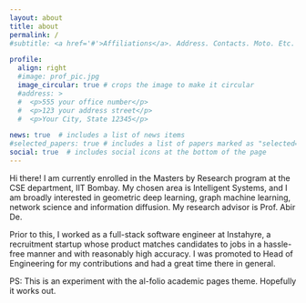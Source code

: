 ```yaml
---
layout: about
title: about
permalink: /
#subtitle: <a href='#'>Affiliations</a>. Address. Contacts. Moto. Etc.

profile:
  align: right
  #image: prof_pic.jpg
  image_circular: true # crops the image to make it circular
  #address: >
  #  <p>555 your office number</p>
  #  <p>123 your address street</p>
  #  <p>Your City, State 12345</p>

news: true  # includes a list of news items
#selected_papers: true # includes a list of papers marked as "selected={true}"
social: true  # includes social icons at the bottom of the page
---
```


Hi there! I am currently enrolled in the Masters by Research program at the CSE department, IIT Bombay. My chosen area is Intelligent Systems, and I am broadly interested in geometric deep learning, graph machine learning, network science and information diffusion. My research advisor is Prof. Abir De.

Prior to this, I worked as a full-stack software engineer at Instahyre, a recruitment startup whose product matches candidates to jobs in a hassle-free manner and with reasonably high accuracy. I was promoted to Head of Engineering for my contributions and had a great time there in general.

PS: This is an experiment with the al-folio academic pages theme. Hopefully it works out.
